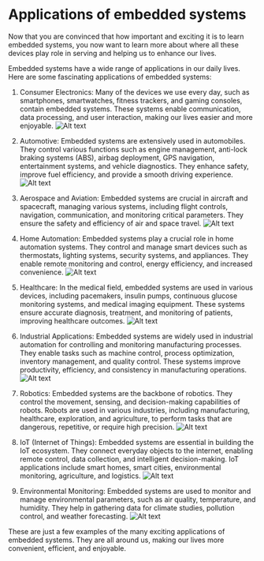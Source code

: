 # Applications of embedded systems

Now that you are convinced that how important and exciting it is to learn embedded systems, you now want to learn more about where all these devices play role in serving and helping us to enhance our lives.

Embedded systems have a wide range of applications in our daily lives. Here are some fascinating applications of embedded systems:

1. Consumer Electronics: Many of the devices we use every day, such as smartphones, smartwatches, fitness trackers, and gaming consoles, contain embedded systems. These systems enable communication, data processing, and user interaction, making our lives easier and more enjoyable.
![Alt text](../pictures/applications/consumer-electronics.png)

2. Automotive: Embedded systems are extensively used in automobiles. They control various functions such as engine management, anti-lock braking systems (ABS), airbag deployment, GPS navigation, entertainment systems, and vehicle diagnostics. They enhance safety, improve fuel efficiency, and provide a smooth driving experience.
![Alt text](../pictures/applications/automotive-electronics.png)

3. Aerospace and Aviation: Embedded systems are crucial in aircraft and spacecraft, managing various systems, including flight controls, navigation, communication, and monitoring critical parameters. They ensure the safety and efficiency of air and space travel.
![Alt text](../pictures/applications/aerospace-electronics.png)

4. Home Automation: Embedded systems play a crucial role in home automation systems. They control and manage smart devices such as thermostats, lighting systems, security systems, and appliances. They enable remote monitoring and control, energy efficiency, and increased convenience.
![Alt text](../pictures/applications/home-electronics.png)

5. Healthcare: In the medical field, embedded systems are used in various devices, including pacemakers, insulin pumps, continuous glucose monitoring systems, and medical imaging equipment. These systems ensure accurate diagnosis, treatment, and monitoring of patients, improving healthcare outcomes.
![Alt text](../pictures/applications/medical-electronics.png)

6. Industrial Applications: Embedded systems are widely used in industrial automation for controlling and monitoring manufacturing processes. They enable tasks such as machine control, process optimization, inventory management, and quality control. These systems improve productivity, efficiency, and consistency in manufacturing operations.
![Alt text](../pictures/applications/industrial-electronics.png)

7. Robotics: Embedded systems are the backbone of robotics. They control the movement, sensing, and decision-making capabilities of robots. Robots are used in various industries, including manufacturing, healthcare, exploration, and agriculture, to perform tasks that are dangerous, repetitive, or require high precision.
![Alt text](../pictures/applications/robotics-electronics.png)

8. IoT (Internet of Things): Embedded systems are essential in building the IoT ecosystem. They connect everyday objects to the internet, enabling remote control, data collection, and intelligent decision-making. IoT applications include smart homes, smart cities, environmental monitoring, agriculture, and logistics.
![Alt text](../pictures/applications/iot-electronics.png)

9. Environmental Monitoring: Embedded systems are used to monitor and manage environmental parameters, such as air quality, temperature, and humidity. They help in gathering data for climate studies, pollution control, and weather forecasting.
![Alt text](../pictures/applications/em-electronics.png)

These are just a few examples of the many exciting applications of embedded systems. They are all around us, making our lives more convenient, efficient, and enjoyable.
